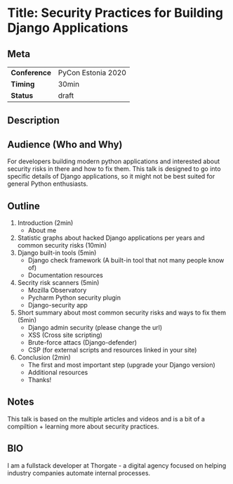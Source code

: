 # Title: Security Practices for Building Django Applications

## Meta

| | |
|-|-|
| **Conference** | PyCon Estonia 2020 |
| **Timing** | 30min |
| **Status** | draft |

## Description

## Audience (Who and Why)

For developers building modern python applications and interested about security risks in there and how to fix them. This talk is designed to go into specific details of Django applications, so it might not be best suited for general Python enthusiasts.

## Outline

1. Introduction (2min)
    - About me
1. Statistic graphs about hacked Django applications per years and common security risks (10min)
1. Django built-in tools (5min)
    - Django check framework (A built-in tool that not many people know of)
    - Documentation resources
1. Secrity risk scanners (5min)
    - Mozilla Observatory
    - Pycharm Python security plugin
    - Django-security app
1. Short summary about most common security risks and ways to fix them (5min)
    - Django admin security (please change the url)
    - XSS (Cross site scripting)
    - Brute-force attacs (Django-defender)
    - CSP (for external scripts and resources linked in your site)
1. Conclusion (2min)
    - The first and most important step (upgrade your Django version)
    - Additional resources
    - Thanks!

## Notes

This talk is based on the multiple articles and videos and is a bit of a compiltion + learning more about security practices.

## BIO

I am a fullstack developer at Thorgate - a digital agency
focused on helping industry companies automate internal processes.